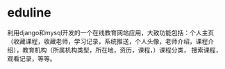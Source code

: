 # eduline
利用django和mysql开发的一个在线教育网站应用，大致功能包括：个人主页（收藏课程，收藏老师，学习记录，系统推送，个人头像，老师介绍，课程介绍），教育机构（所属机构类型，所在地，资历，课程，）课程分类， 搜索课程，观看记录，等等。
